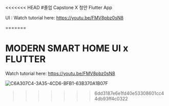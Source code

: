 <<<<<<< HEAD
#졸업 Capstone X 청안 Flutter App

UI : Watch tutorial here: https://youtu.be/FMV8pbz0sN8

=======
# MODERN SMART HOME UI x FLUTTER

Watch tutorial here: https://youtu.be/FMV8pbz0sN8

![C6A307C4-3A35-4CD6-BFB1-63B370A1B07F](https://user-images.githubusercontent.com/29016489/200977277-210b239c-fd92-435e-ad99-0cccd6035afd.JPG)
>>>>>>> 6dd3187e6e1fd40e53308601cc44db93ff4c0322
